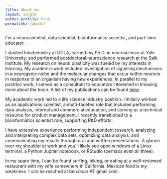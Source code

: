 ```yaml
---
title: About me
layout: single
author_profile: true
permalink: /about/
---
```


I'm a neuroscientist, data scientist, bioinformatics scientist, and part-time educator.

I studied biochemistry at UCLA, earned my Ph.D. in neuroscience at Yale University, and performed postdoctoral neuroscience research at the Salk Institute. My research on neural plasticity was fueled by my interests in learning. My academic work included investigation of signaling mechanisms in a neurogenic niche and the molecular changes that occur within neurons in response to an organism having new experiences. In parallel to my postdoc work, I served as a consultant to educators interested in knowing more about the brain. A list of my publications can be found [here](https://scholar.google.com/citations?user=wGG8V78AAAAJ&hl=en). 

My academic work led to a life science industry position. I initially worked as an applications scientist, a multi-faceted role that included performing data analysis, internal and commercial education, and serving as a technical resource for product management. I recently transitioned to a bioinformatics scientist role, supporting R&D efforts.

I have extensive experience performing independent research, analyzing and interpreting complex data sets, optimizing data analysis, and communicating my results through oral and written presentations. A glance over my shoulder at work and you'll likely see open windows of a Linux terminal, a Python Jupiter notebook, or RStudio (perhaps even all three).

In my spare time, I can be found surfing, hiking, or eating at a well-reviewed restaurant with my wife somewhere in California. Mexican food is my weakness. I can be reached at ben.lacar AT gmail.com.